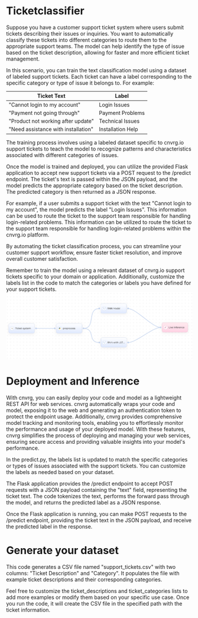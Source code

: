 # Ticketclassifier

Suppose you have a customer support ticket system where users submit tickets describing their issues or inquiries. You want to automatically classify these tickets into different categories to route them to the appropriate support teams. The model can help identify the type of issue based on the ticket description, allowing for faster and more efficient ticket management. 

In this scenario, you can train the text classification model using a dataset of labeled support tickets. Each ticket can have a label corresponding to the specific category or type of issue it belongs to. For example:

| Ticket Text                           | Label               |
|---------------------------------------|---------------------|
| "Cannot login to my account"           | Login Issues        |
| "Payment not going through"            | Payment Problems    |
| "Product not working after update"     | Technical Issues    |
| "Need assistance with installation"    | Installation Help   |

The training process involves using a labeled dataset specific to cnvrg.io support tickets to teach the model to recognize patterns and characteristics associated with different categories of issues.

Once the model is trained and deployed, you can utilize the provided Flask application to accept new support tickets via a POST request to the /predict endpoint. The ticket's text is passed within the JSON payload, and the model predicts the appropriate category based on the ticket description. The predicted category is then returned as a JSON response.

For example, if a user submits a support ticket with the text "Cannot login to my account", the model predicts the label "Login Issues". This information can be used to route the ticket to the support team responsible for handling login-related problems. This information can be utilized to route the ticket to the support team responsible for handling login-related problems within the cnvrg.io platform.

By automating the ticket classification process, you can streamline your customer support workflow, ensure faster ticket resolution, and improve overall customer satisfaction.

Remember to train the model using a relevant dataset of cnvrg.io support tickets specific to your domain or application. Additionally, customize the labels list in the code to match the categories or labels you have defined for your support tickets.
![Example Image](pipline.png)
# Deployment and Inference


With cnvrg, you can easily deploy your code and model as a lightweight REST API for web services. cnvrg automatically wraps your code and model, exposing it to the web and generating an authentication token to protect the endpoint usage. Additionally, cnvrg provides comprehensive model tracking and monitoring tools, enabling you to effortlessly monitor the performance and usage of your deployed model. With these features, cnvrg simplifies the process of deploying and managing your web services, ensuring secure access and providing valuable insights into your model's performance.

In the predict.py, the labels list is updated to match the specific categories or types of issues associated with the support tickets. You can customize the labels as needed based on your dataset.

The Flask application provides the /predict endpoint to accept POST requests with a JSON payload containing the "text" field, representing the ticket text. The code tokenizes the text, performs the forward pass through the model, and returns the predicted label as a JSON response.

Once the Flask application is running, you can make POST requests to the /predict endpoint, providing the ticket text in the JSON payload, and receive the predicted label in the response.

# Generate your dataset

This code generates a CSV file named "support_tickets.csv" with two columns: "Ticket Description" and "Category". It populates the file with example ticket descriptions and their corresponding categories.

Feel free to customize the ticket_descriptions and ticket_categories lists to add more examples or modify them based on your specific use case. Once you run the code, it will create the CSV file in the specified path with the ticket information.
